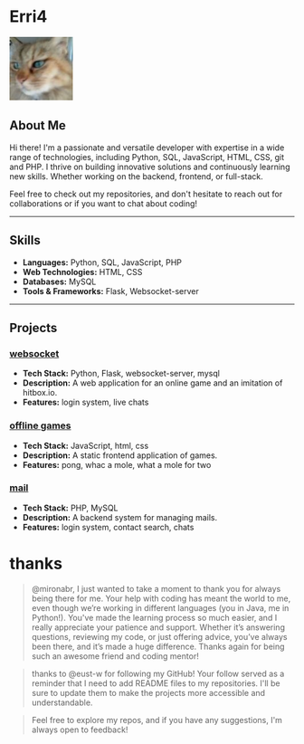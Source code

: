 # Erri4

![Profile Image](Jerry.jpg)

## About Me

Hi there! I'm a passionate and versatile developer with expertise in a wide range of technologies, including Python, SQL, JavaScript, HTML, CSS, git and PHP. I thrive on building innovative solutions and continuously learning new skills. Whether working on the backend, frontend, or full-stack.

Feel free to check out my repositories, and don't hesitate to reach out for collaborations or if you want to chat about coding!

---

## Skills

- **Languages:** Python, SQL, JavaScript, PHP
- **Web Technologies:** HTML, CSS
- **Databases:** MySQL
- **Tools & Frameworks:** Flask, Websocket-server

---

## Projects

### [websocket](https://github.com/erri4/websocket)

- **Tech Stack:** Python, Flask, websocket-server, mysql
- **Description:** A web application for an online game and an imitation of hitbox.io.
- **Features:** login system, live chats

### [offline games](https://github.com/erri4/games)
- **Tech Stack:** JavaScript, html, css
- **Description:** A static frontend application of games.
- **Features:** pong, whac a mole, what a mole for two

### [mail](https://github.com/erri4/website)
- **Tech Stack:** PHP, MySQL
- **Description:** A backend system for managing mails.
- **Features:** login system, contact search, chats


# thanks
> @mironabr, I just wanted to take a moment to thank you for always being there for me. Your help with coding has meant the world to me, even though we’re working in different languages (you in Java, me in Python!). You've made the learning process so much easier, and I really appreciate your patience and support. Whether it’s answering questions, reviewing my code, or just offering advice, you’ve always been there, and it’s made a huge difference. Thanks again for being such an awesome friend and coding mentor!

> thanks to @eust-w for following my GitHub! Your follow served as a reminder that I need to add README files to my repositories. I'll be sure to update them to make the projects more accessible and understandable.

> Feel free to explore my repos, and if you have any suggestions, I'm always open to feedback!
